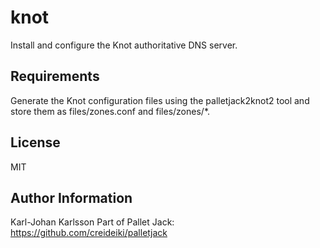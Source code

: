 knot
====

Install and configure the Knot authoritative DNS server.

Requirements
------------

Generate the Knot configuration files using the palletjack2knot2 tool and
store them as files/zones.conf and files/zones/*.

License
-------

MIT

Author Information
------------------

Karl-Johan Karlsson
Part of Pallet Jack: https://github.com/creideiki/palletjack
